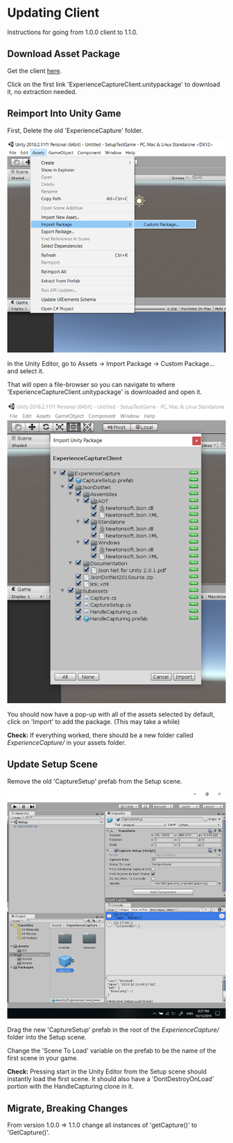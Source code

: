 # Updating Client

Instructions for going from 1.0.0 client to 1.1.0.

## Download Asset Package

Get the client [here](https://github.com/jhburns/ExperienceCapture/releases/tag/client.1.1.0).

Click on the first link 'ExperienceCaptureClient.unitypackage' to download it, no extraction needed.

## Reimport Into Unity Game

First, Delete the old 'ExperienceCapture' folder.

![Opening asset menu](images/import_package.png)

In the Unity Editor, go to Assets -> Import Package -> Custom Package... and select it.

That will open a file-browser so you can navigate to where 'ExperienceCaptureClient.unitypackage'
is downloaded and open it. 

![Importing package](images/import_menu.png)

You should now have a pop-up with all of the assets selected by default, click on 
'Import' to add the package. (This may take a while)

**Check:** If everything worked, there should be a new folder called *ExperienceCapture/* in your assets folder.

## Update Setup Scene

Remove the old 'CaptureSetup' prefab from the Setup scene.

![Dragging in prefab](images/prefab.png)

Drag the new 'CaptureSetup' prefab in the root of the *ExperienceCapture/* folder into the Setup scene.

Change the 'Scene To Load' variable on the prefab to be the name of the first scene in your 
game. 

**Check:** Pressing start in the Unity Editor from the Setup scene should instantly load the first scene.
It should also have a 'DontDestroyOnLoad' portion with the HandleCapturing clone in it.

## Migrate, Breaking Changes

From version 1.0.0 => 1.1.0 change all instances of 'getCapture()' to 'GetCapture()'.